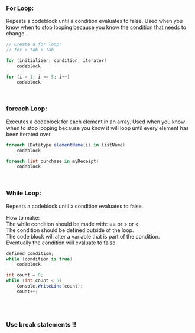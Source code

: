 ### For Loop:
Repeats a codeblock until a condition evaluates to false. Used when you know when to stop looping because you know the condition that needs to change.
```c#
// Create a for loop:
// for + Tab + Tab

for (initializer; condition; iterator)
    codeblock

for (i = 1; i <= 5; i++)
    codeblock
```

<br>

### foreach Loop:
Executes a codeblock for each element in an array. Used when you know when to stop looping because you know it will loop until every element has been iterated over.
```c#
foreach (Datatype elementName(i) in listName)
    codeblock

foreach (int purchase in myReceipt)
    codeblock
```

<br>

### While Loop:
Repeats a codeblock until a condition evaluates to false.

How to make:  
The while condition should be made with: ==  or  >  or  <  
The condition should be defined outside of the loop.  
The code block will alter a variable that is part of the condition.  
Eventually the condition will evaluate to false.
```c#
defined condition;
while (condition is true)
    codeblock

int count = 0;
while (int count < 5)
    Console.WriteLine(count);
    count++;
```

<br>
<br>

### Use break statements !!
